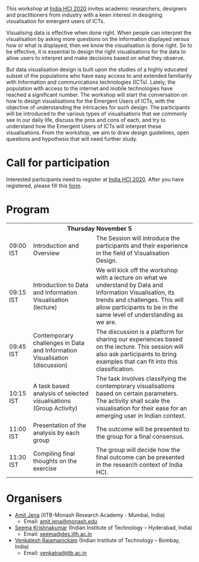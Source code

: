 This workshop at [India HCI 2020](https://www.indiahci.org/2020/) invites academic researchers, designers and practitioners from industry with a keen interest in designing visualisation for emergent users of ICTs.

Visualising data is effective when done right. When people can interpret the visualisation by asking more questions on the information displayed versus how or what is displayed, then we know the visualisation is done right. So to be effective, it is essential to design the right visualisations for the data to allow users to interpret and make decisions based on what they observe.

But data visualisation design is built upon the studies of a highly educated subset of the populations who have easy access to and extended familiarity with Information and communications technologies (ICTs). Lately, the population with access to the internet and mobile technologies have reached a significant number. The workshop will start the conversation on how to design visualisations for the Emergent Users of ICTs, with the objective of understanding the intricacies for such design. The participants will be introduced to the various types of visualisations that we commonly see in our daily life, discuss the pros and cons of each, and try to understand how the Emergent Users of ICTs will interpret these visualisations. From the workshop, we aim to draw design guidelines, open questions and hypothesis that will need further study.

# Call for participation

Interested participants need to register at [India HCI 2020](https://www.indiahci.org/2020/conference/registrations/). After you have registered, please fill this [form](https://forms.gle/LYuhH4eV6cyMptJF8).

# Program

<table>
<tr>
	<th colspan="3">Thursday November 5</th>
</tr>
<tr>
	<td>09:00 IST</td><td>Introduction and Overview</td><td>The Session will introduce the participants and their experience in the field of Visualisation Design.</td>
</tr>
<tr>
	<td>09:15 IST</td><td>Introduction to Data and Information Visualisation (lecture)</td><td>We will kick off the workshop with a lecture on what we understand by Data and Information Visualisation, its trends and challenges. This will allow participants to be in the same level of understanding as we are.</td>
</tr>
<tr>
	<td>09:45 IST</td><td>Contemporary challenges in Data and Information Visualisation (discussion)</td><td>The discussion is a platform for sharing our experiences based on the lecture. This session will also ask participants to bring examples that can fit into this classification.</td>
</tr>
<tr>
	<td>10:15 IST</td><td>A task based analysis of selected visualisations (Group Activity)</td><td>The task involves classifying the contemporary visualisations based on certain parameters. The activity shall scale the visualisation for their ease for an emerging user in Indian context.</td>
</tr>
<tr>
	<td>11:00 IST</td><td>Presentation of the analysis by each group</td><td>The outcome will be presented to the group for a final consensus.</td>
</tr>
<tr>
	<td>11:30 IST</td><td>Compiling final thoughts on the exercise</td><td>The group will decide how the final outcome can be presented in the research context of India HCI.</td>
</tr>
</table>

# Organisers
- [Amit Jena](https://amitjenaiitbm.github.io/amitjena/) (IITB-Monash Research Academy - Mumbai, India)
  - Email: amit.jena@monash.edu
- [Seema Krishnakumar](https://iith.ac.in/des/seema/) (Indian Institute of Technology – Hyderabad, India)
  - Email: seema@des.iith.ac.in
- [Venkatesh Rajamanickam](https://info-design-lab.github.io/) (Indian Institute of Technology – Bombay, India)
  - Email: venkatra@iitb.ac.in

